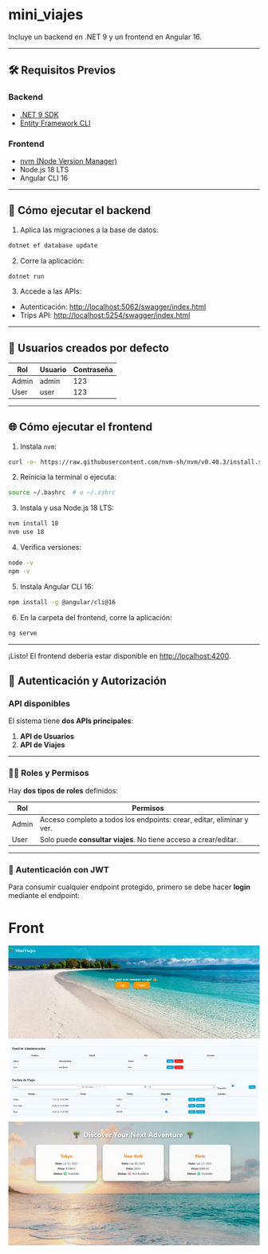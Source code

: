 # mini_viajes

Incluye un backend en .NET 9 y un frontend en Angular 16.

---

## 🛠️ Requisitos Previos

### Backend
- [.NET 9 SDK](https://dotnet.microsoft.com/en-us/download/dotnet/9.0)
- [Entity Framework CLI](https://learn.microsoft.com/en-us/ef/core/cli/dotnet)

### Frontend
- [nvm (Node Version Manager)](https://github.com/nvm-sh/nvm)
- Node.js 18 LTS
- Angular CLI 16

---

## 🚀 Cómo ejecutar el backend

1. Aplica las migraciones a la base de datos:
```bash
dotnet ef database update
````

2. Corre la aplicación:

```bash
dotnet run
```

3. Accede a las APIs:

* Autenticación: [http://localhost:5062/swagger/index.html](http://localhost:5062/swagger/index.html)
* Trips API: [http://localhost:5254/swagger/index.html](http://localhost:5254/swagger/index.html)

---

## 👤 Usuarios creados por defecto

| Rol   | Usuario | Contraseña |
| ----- | ------- | ---------- |
| Admin | admin   | 123        |
| User  | user    | 123        |

---

## 🌐 Cómo ejecutar el frontend

1. Instala `nvm`:

```bash
curl -o- https://raw.githubusercontent.com/nvm-sh/nvm/v0.40.3/install.sh | bash
```

2. Reinicia la terminal o ejecuta:

```bash
source ~/.bashrc  # o ~/.zshrc
```

3. Instala y usa Node.js 18 LTS:

```bash
nvm install 18
nvm use 18
```

4. Verifica versiones:

```bash
node -v
npm -v
```

5. Instala Angular CLI 16:

```bash
npm install -g @angular/cli@16
```

6. En la carpeta del frontend, corre la aplicación:

```bash
ng serve
```

---

¡Listo! El frontend debería estar disponible en [http://localhost:4200](http://localhost:4200).

## 🔐 Autenticación y Autorización

### API disponibles

El sistema tiene **dos APIs principales**:

1. **API de Usuarios**
2. **API de Viajes**

---

### 🧑💼 Roles y Permisos

Hay **dos tipos de roles** definidos:

| Rol   | Permisos                                                                 |
|--------|-------------------------------------------------------------------------|
| Admin  | Acceso completo a todos los endpoints: crear, editar, eliminar y ver.  |
| User   | Solo puede **consultar viajes**. No tiene acceso a crear/editar.       |

---

### 🔑 Autenticación con JWT

Para consumir cualquier endpoint protegido, primero se debe hacer **login** mediante el endpoint:

# Front

![lading](assets/landing.png)
![Admin](assets/admin.png)
![user](assets/user.png)

